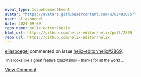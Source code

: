 ```yaml
---
event_type: IssueCommentEvent
avatar: "https://avatars.githubusercontent.com/u/62483075?"
user: eliasboegel
date: 2024-09-09
repo_name: helix-editor/helix
html_url: https://github.com/helix-editor/helix/pull/2869
repo_url: https://github.com/helix-editor/helix
---
```


<a href='https://github.com/eliasboegel' target='_blank'>eliasboegel</a> commented on issue <a href='https://github.com/helix-editor/helix/pull/2869' target='_blank'>helix-editor/helix#2869</a>.

<small>This looks like a great feature @lazytanuki - thanks for all the work!...</small>

<a href='https://github.com/helix-editor/helix/pull/2869' target='_blank'>View Comment</a>